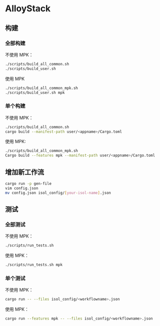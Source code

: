 # AlloyStack

<!-- [![CI](https://github.com/anti-entropy123/mslibos/actions/workflows/main.yml/badge.svg)](https://github.com/anti-entropy123/mslibos/actions/workflows/main.yml) -->

## 构建

### 全部构建

不使用 MPK：

```bash
./scripts/build_all_common.sh
./scripts/build_user.sh
```

使用 MPK

```bash
./scripts/build_all_common_mpk.sh
./scripts/build_user.sh mpk
```

### 单个构建

不使用 MPK：

```bash
./scripts/build_all_common.sh
cargo build --manifest-path user/<appname>/Cargo.toml
```

使用 MPK:

```bash
./scripts/build_all_common_mpk.sh
Cargo build --features mpk --manifest-path user/<appname>/Cargo.toml
```

## 增加新工作流

```bash
cargo run -p gen-file
vim config.json
mv config.json isol_config/[your-isol-name].json
```

## 测试

### 全部测试
不使用 MPK：

```bash
./scripts/run_tests.sh
```

使用 MPK：

```bash
./scripts/run_tests.sh mpk
```

### 单个测试

不使用 MPK：

```bash
cargo run -- --files isol_config/<workflowname>.json
```

使用 MPK：

```bash
cargo run --features mpk -- --files isol_config/<workflowname>.json
```

